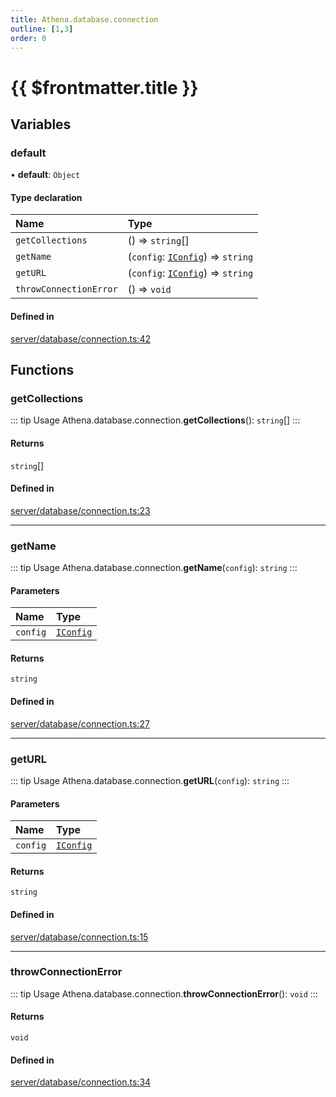 ```yaml
---
title: Athena.database.connection
outline: [1,3]
order: 0
---
```


# {{ $frontmatter.title }}


## Variables

### default

• **default**: `Object`

#### Type declaration

| Name | Type |
| :------ | :------ |
| `getCollections` | () => `string`[] |
| `getName` | (`config`: [`IConfig`](../interfaces/server_interface_iConfig_IConfig.md)) => `string` |
| `getURL` | (`config`: [`IConfig`](../interfaces/server_interface_iConfig_IConfig.md)) => `string` |
| `throwConnectionError` | () => `void` |

#### Defined in

[server/database/connection.ts:42](https://github.com/Stuyk/altv-athena/blob/16e0acc/src/core/server/database/connection.ts#L42)

## Functions

### getCollections

::: tip Usage
Athena.database.connection.**getCollections**(): `string`[]
:::

#### Returns

`string`[]

#### Defined in

[server/database/connection.ts:23](https://github.com/Stuyk/altv-athena/blob/16e0acc/src/core/server/database/connection.ts#L23)

___

### getName

::: tip Usage
Athena.database.connection.**getName**(`config`): `string`
:::

#### Parameters

| Name | Type |
| :------ | :------ |
| `config` | [`IConfig`](../interfaces/server_interface_iConfig_IConfig.md) |

#### Returns

`string`

#### Defined in

[server/database/connection.ts:27](https://github.com/Stuyk/altv-athena/blob/16e0acc/src/core/server/database/connection.ts#L27)

___

### getURL

::: tip Usage
Athena.database.connection.**getURL**(`config`): `string`
:::

#### Parameters

| Name | Type |
| :------ | :------ |
| `config` | [`IConfig`](../interfaces/server_interface_iConfig_IConfig.md) |

#### Returns

`string`

#### Defined in

[server/database/connection.ts:15](https://github.com/Stuyk/altv-athena/blob/16e0acc/src/core/server/database/connection.ts#L15)

___

### throwConnectionError

::: tip Usage
Athena.database.connection.**throwConnectionError**(): `void`
:::

#### Returns

`void`

#### Defined in

[server/database/connection.ts:34](https://github.com/Stuyk/altv-athena/blob/16e0acc/src/core/server/database/connection.ts#L34)
